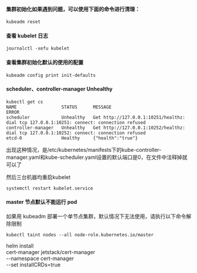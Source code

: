 #### 集群初始化如果遇到问题，可以使用下面的命令进行清理：
```
kubeadm reset
```

#### 查看 kubelet 日志
```
journalctl -xefu kubelet
```
#### 查看集群初始化默认的使用的配置
```
kubeadm config print init-defaults
```

#### scheduler、controller-manager  Unhealthy
```
kubectl get cs
NAME                 STATUS      MESSAGE                                                                                     ERROR
scheduler            Unhealthy   Get http://127.0.0.1:10251/healthz: dial tcp 127.0.0.1:10251: connect: connection refused
controller-manager   Unhealthy   Get http://127.0.0.1:10252/healthz: dial tcp 127.0.0.1:10252: connect: connection refused
etcd-0               Healthy     {"health":"true"}
```
出现这种情况，是/etc/kubernetes/manifests下的kube-controller-manager.yaml和kube-scheduler.yaml设置的默认端口是0，在文件中注释掉就可以了

然后三台机器均重启kubelet
```
systemctl restart kubelet.service
```

#### master 节点默认不能运行 pod
如果用 kubeadm 部署一个单节点集群，默认情况下无法使用，请执行以下命令解除限制
```
kubectl taint nodes --all node-role.kubernetes.io/master
```

helm install \
 cert-manager jetstack/cert-manager \
 --namespace cert-manager \
 --set installCRDs=true